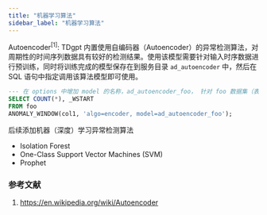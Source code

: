 ```yaml
---
title: "机器学习算法"
sidebar_label: "机器学习算法"
---
```


Autoencoder<sup>[1]</sup>: TDgpt 内置使用自编码器（Autoencoder）的异常检测算法，对周期性的时间序列数据具有较好的检测结果。使用该模型需要针对输入时序数据进行预训练，同时将训练完成的模型保存在到服务目录 `ad_autoencoder` 中，然后在 SQL 语句中指定调用该算法模型即可使用。

```SQL
--- 在 options 中增加 model 的名称，ad_autoencoder_foo， 针对 foo 数据集（表）训练的采用自编码器的异常检测模型进行异常检测
SELECT COUNT(*), _WSTART
FROM foo
ANOMALY_WINDOW(col1, 'algo=encoder, model=ad_autoencoder_foo');
```

后续添加机器（深度）学习异常检测算法
- Isolation Forest
- One-Class Support Vector Machines (SVM)
- Prophet

### 参考文献

1. https://en.wikipedia.org/wiki/Autoencoder
